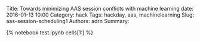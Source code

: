 Title: Towards minimizing AAS session conflicts with machine learning
date: 2016-01-13 10:00
Category: hack
Tags: hackday, aas, machinelearning
Slug: aas-session-scheduling1
Authors: adrn
Summary:

{% notebook test.ipynb cells[1:] %}
